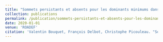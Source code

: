 ```yaml
---
title: "Sommets persistants et absents pour les dominants minimums dans les graphes"
collection: publications
permalink: /publication/sommets-persistants-et-absents-pour-les-dominants-minimums-dans-les-graphes
date: 2020-01-01
venue: 'ROADEF'
citation: 'Valentin Bouquet, François Delbot, Christophe Picouleau. "Sommets persistants et absents pour les dominants minimums dans les graphes". ROADEF, 2020.'
---
```

